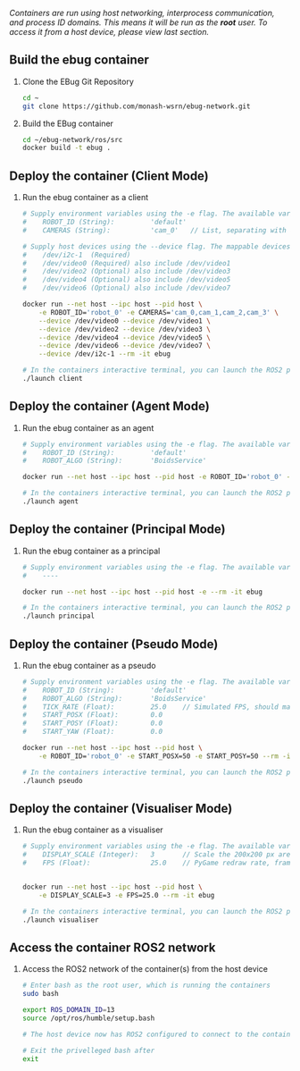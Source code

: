 
*Containers are run using host networking, interprocess communication, and process ID domains.*
*This means it will be run as the **root** user. To access it from a host device, please view last section.*

## Build the ebug container
1. Clone the EBug Git Repository
    ```sh
    cd ~
    git clone https://github.com/monash-wsrn/ebug-network.git
    ```
2. Build the EBug container
    ```sh
    cd ~/ebug-network/ros/src
    docker build -t ebug .
    ```


## Deploy the container (Client Mode)
1. Run the ebug container as a client
    ```sh
    # Supply environment variables using the -e flag. The available variable defaults are:
    #    ROBOT_ID (String):         'default'
    #    CAMERAS (String):          'cam_0'   // List, separating with a comma, the cameras to use
    
    # Supply host devices using the --device flag. The mappable devices are:
    #    /dev/i2c-1  (Required)
    #    /dev/video0 (Required) also include /dev/video1
    #    /dev/video2 (Optional) also include /dev/video3
    #    /dev/video4 (Optional) also include /dev/video5
    #    /dev/video6 (Optional) also include /dev/video7

    docker run --net host --ipc host --pid host \
        -e ROBOT_ID='robot_0' -e CAMERAS='cam_0,cam_1,cam_2,cam_3' \
        --device /dev/video0 --device /dev/video1 \
        --device /dev/video2 --device /dev/video3 \
        --device /dev/video4 --device /dev/video5 \
        --device /dev/video6 --device /dev/video7 \
        --device /dev/i2c-1 --rm -it ebug
    
    # In the containers interactive terminal, you can launch the ROS2 package
    ./launch client
    ```


## Deploy the container (Agent Mode)
1. Run the ebug container as an agent
    ```sh
    # Supply environment variables using the -e flag. The available variable defaults are:
    #    ROBOT_ID (String):         'default'
    #    ROBOT_ALGO (String):       'BoidsService'

    docker run --net host --ipc host --pid host -e ROBOT_ID='robot_0' --rm -it ebug
    
    # In the containers interactive terminal, you can launch the ROS2 package
    ./launch agent
    ```


## Deploy the container (Principal Mode)
1. Run the ebug container as a principal
    ```sh
    # Supply environment variables using the -e flag. The available variable defaults are:
    #    ----

    docker run --net host --ipc host --pid host -e --rm -it ebug
    
    # In the containers interactive terminal, you can launch the ROS2 package
    ./launch principal
    ```


## Deploy the container (Pseudo Mode)
1. Run the ebug container as a pseudo
    ```sh
    # Supply environment variables using the -e flag. The available variable defaults are:
    #    ROBOT_ID (String):         'default'
    #    ROBOT_ALGO (String):       'BoidsService'
    #    TICK_RATE (Float):         25.0    // Simulated FPS, should match actual cameras
    #    START_POSX (Float):        0.0
    #    START_POSY (Float):        0.0
    #    START_YAW (Float):         0.0

    docker run --net host --ipc host --pid host \
        -e ROBOT_ID='robot_0' -e START_POSX=50 -e START_POSY=50 --rm -it ebug
    
    # In the containers interactive terminal, you can launch the ROS2 package
    ./launch pseudo
    ```


## Deploy the container (Visualiser Mode)
1. Run the ebug container as a visualiser
    ```sh
    # Supply environment variables using the -e flag. The available variable defaults are:
    #    DISPLAY_SCALE (Integer):   3       // Scale the 200x200 px arena display
    #    FPS (Float):               25.0    // PyGame redraw rate, frames per second


    docker run --net host --ipc host --pid host \
        -e DISPLAY_SCALE=3 -e FPS=25.0 --rm -it ebug
    
    # In the containers interactive terminal, you can launch the ROS2 package
    ./launch visualiser
    ```


## Access the container ROS2 network
1. Access the ROS2 network of the container(s) from the host device
    ```sh
    # Enter bash as the root user, which is running the containers
    sudo bash

    export ROS_DOMAIN_ID=13
    source /opt/ros/humble/setup.bash

    # The host device now has ROS2 configured to connect to the containers

    # Exit the privelleged bash after 
    exit
    ```



